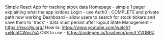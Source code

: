 Simple React App for tracking stock data 
Homepage - simple 1 pager explaining what the app is/does
Login - use Auth0 - COMPLETE and private path now working 
Dashboard - allow users to search for stock tickers and save them to 'track' - data must persist after logout 
State Management - https://recoiljs.org/ How to: https://www.youtube.com/watch?v=BchtCWxs7sA
CSS to use - https://codepen.io/fossheim/pen/LYVOBRZ

